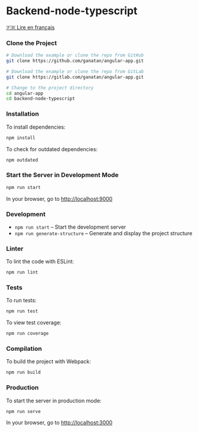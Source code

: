 
# Backend-node-typescript

[🇫🇷 Lire en français](./README.fr.md)

### Clone the Project

```bash
# Download the example or clone the repo from GitHub
git clone https://github.com/ganatan/angular-app.git

# Download the example or clone the repo from GitLab
git clone https://gitlab.com/ganatan/angular-app.git

# Change to the project directory
cd angular-app
cd backend-node-typescript
```

### Installation

To install dependencies:

```bash
npm install
```

To check for outdated dependencies:

```bash
npm outdated
```

### Start the Server in Development Mode

```bash
npm run start
```

In your browser, go to [http://localhost:9000](http://localhost:9000)

### Development

- `npm run start` – Start the development server
- `npm run generate-structure` – Generate and display the project structure

### Linter

To lint the code with ESLint:

```bash
npm run lint
```

### Tests

To run tests:

```bash
npm run test
```

To view test coverage:

```bash
npm run coverage
```

### Compilation

To build the project with Webpack:

```bash
npm run build
```

### Production

To start the server in production mode:

```bash
npm run serve
```

In your browser, go to [http://localhost:3000](http://localhost:3000)
